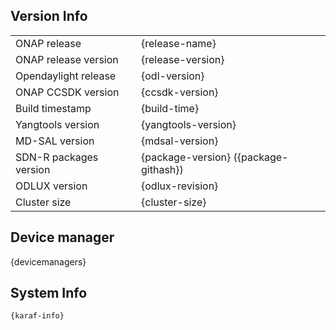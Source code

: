 ## Version Info
|  |  |
| --- | ----- |
| ONAP release | {release-name} |
| ONAP release version | {release-version} |
| Opendaylight release | {odl-version} |
| ONAP CCSDK version | {ccsdk-version} |
| Build timestamp | {build-time} |
| Yangtools version | {yangtools-version}  |
| MD-SAL version | {mdsal-version} |
| SDN-R packages version | {package-version} ({package-githash}) |
| ODLUX version | {odlux-revision} |
| Cluster size | {cluster-size} |

## Device manager

{devicemanagers}

## System Info
```
{karaf-info}
```